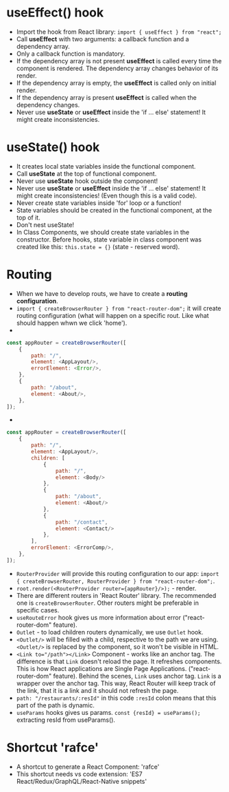 # useEffect() hook

- Import the hook from React library: ```import { useEffect } from "react";```
- Call <b>useEffect</b> with two arguments: a callback function and a dependency array.
- Only a callback function is mandatory.
- If the dependency array is not present <b>useEffect</b> is called every time the component is rendered. The dependency array changes behavior of its render.
- If the dependency array is empty, the <b>useEffect</b> is called only on initial render.
- If the dependency array is present <b>useEffect</b> is called when the dependency changes.
- Never use <b>useState</b> or <b>useEffect</b> inside the 'if ... else' statement! It might create inconsistencies.




# useState() hook

- It creates local state variables inside the functional component.
- Call <b>useState</b> at the top of functional component.
- Never use <b>useState</b> hook outside the component!
- Never use <b>useState</b> or <b>useEffect</b> inside the 'if ... else' statement! It might create inconsistencies! (Even though this is a valid code).
- Never create state variables inside 'for' loop or a function!
- State variables should be created in the functional component, at the top of it.
- Don't nest useState!
- In Class Components, we should create state variables in the constructor. Before hooks, state variable in class component was created like this: ```this.state = {}``` (state - reserved word).





# Routing

- When we have to develop routs, we have to create a <b>routing configuration</b>.
- ```import { createBrowserRouter } from "react-router-dom";``` it will create routing configuration (what will happen on a specific rout. Like what should happen whwn we click 'home').
- 
```js
const appRouter = createBrowserRouter([
    {
        path: "/",
        element: <AppLayout/>,
        errorElement: <Error/>,
    },
    {
        path: "/about",
        element: <About/>,
    },
]);
```
- 
```js
const appRouter = createBrowserRouter([
    {
        path: "/",
        element: <AppLayout/>,
        children: [
            {
                path: "/",
                element: <Body/>
            },
            {
                path: "/about",
                element: <About/>
            },
            {
                path: "/contact",
                element: <Contact/>
            },
        ],
        errorElement: <ErrorComp/>,
    },
]);
```

- ```RouterProvider``` will provide this routing configuration to our app: ```import { createBrowserRouter, RouterProvider } from "react-router-dom";```.
- ```root.render(<RouterProvider router={appRouter}/>);``` - render.
- There are different routers in 'React Router' library. The recommended one is ```createBrowserRouter```. Other routers might be preferable in specific cases.
- ```useRouteError``` hook gives us more information about error ("react-router-dom" feature).
- ```Outlet``` - to load children routers dynamically, we use ```Outlet``` hook.
- ```<Outlet/>``` will be filled with a child, respective to the path we are using.```<Outlet/>``` is replaced by the component, so it won't be visible in HTML.
- ```<Link to="/path"></Link>``` Component - works like an anchor tag. The difference is that ```Link``` doesn't reload the page. It refreshes components. This is how React applications are Single Page Applications. ("react-router-dom" feature). Behind the scenes, ```Link``` uses anchor tag. ```Link``` is a wrapper over the anchor tag. This way, React Router will keep track of the link, that it is a link and it should not refresh the page.
- ```path: "/restaurants/:resId"``` in this code ```:resId``` colon means that this part of the path is dynamic.
- ```useParams``` hooks gives us params. ```const {resId} = useParams();``` extracting resId from useParams().







# Shortcut 'rafce'

- A shortcut to generate a React Component: 'rafce'
- This shortcut needs vs code extension: 'ES7 React/Redux/GraphQL/React-Native snippets'